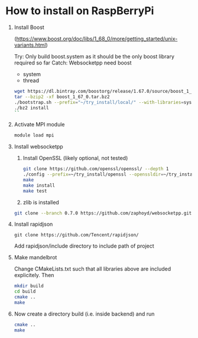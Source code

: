 # How to install on RaspBerryPi

1. Install Boost 

    (https://www.boost.org/doc/libs/1_68_0/more/getting_started/unix-variants.html)

    Try: Only build boost.system as it should be the only boost library required so far
    Catch: Websocketpp need boost
    - system
    - thread

    ```bash
    wget https://dl.bintray.com/boostorg/release/1.67.0/source/boost_1_67_0.tar.bz2
    tar --bzip2 -xf boost_1_67_0.tar.bz2
    ./bootstrap.sh --prefix="~/try_install/local/" --with-libraries=system,thread,random
    ./bz2 install
    ``

3. Activate MPI module

    ```bash
    module load mpi
    ```

4. Install websocketpp

    1. Install OpenSSL (likely optional, not tested)
        ```bash
        git clone https://github.com/openssl/openssl/ --depth 1
        ./config --prefix=~/try_install/openssl --openssldir=~/try_install/local/ssl
        make
        make install
        make test
        ```

    2. zlib is installed

    ```bash
    git clone --branch 0.7.0 https://github.com/zaphoyd/websocketpp.git websocketpp --depth 1
    ```

6. Install rapidjson

    ```
    git clone https://github.com/Tencent/rapidjson/
    ```

    Add rapidjson/include directory to include path of project

7. Make mandelbrot

    Change CMakeLists.txt such that all libraries above are included explicitely. Then 
    ```bash
    mkdir build
    cd build
    cmake ..
    make
    ```


8. Now create a directory build (i.e. inside backend) and run
    ```bash
    cmake ..
    make 
    ```